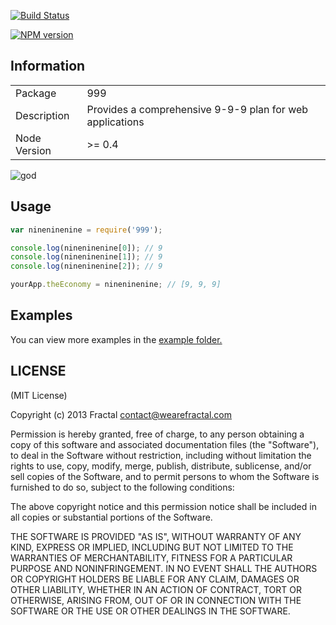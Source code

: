 [![Build Status](https://travis-ci.org/wearefractal/999.png?branch=master)](https://travis-ci.org/wearefractal/999)

[![NPM version](https://badge.fury.io/js/999.png)](http://badge.fury.io/js/999)

## Information

<table>
<tr> 
<td>Package</td><td>999</td>
</tr>
<tr>
<td>Description</td>
<td>Provides a comprehensive 9-9-9 plan for web applications</td>
</tr>
<tr>
<td>Node Version</td>
<td>>= 0.4</td>
</tr>
</table>

![god](http://i.imgur.com/IMTbyV5.gif)

## Usage

```javascript
var nineninenine = require('999');

console.log(nineninenine[0]); // 9
console.log(nineninenine[1]); // 9
console.log(nineninenine[2]); // 9

yourApp.theEconomy = nineninenine; // [9, 9, 9]
```

## Examples

You can view more examples in the [example folder.](https://github.com/wearefractal/999/tree/master/examples)

## LICENSE

(MIT License)

Copyright (c) 2013 Fractal <contact@wearefractal.com>

Permission is hereby granted, free of charge, to any person obtaining
a copy of this software and associated documentation files (the
"Software"), to deal in the Software without restriction, including
without limitation the rights to use, copy, modify, merge, publish,
distribute, sublicense, and/or sell copies of the Software, and to
permit persons to whom the Software is furnished to do so, subject to
the following conditions:

The above copyright notice and this permission notice shall be
included in all copies or substantial portions of the Software.

THE SOFTWARE IS PROVIDED "AS IS", WITHOUT WARRANTY OF ANY KIND,
EXPRESS OR IMPLIED, INCLUDING BUT NOT LIMITED TO THE WARRANTIES OF
MERCHANTABILITY, FITNESS FOR A PARTICULAR PURPOSE AND
NONINFRINGEMENT. IN NO EVENT SHALL THE AUTHORS OR COPYRIGHT HOLDERS BE
LIABLE FOR ANY CLAIM, DAMAGES OR OTHER LIABILITY, WHETHER IN AN ACTION
OF CONTRACT, TORT OR OTHERWISE, ARISING FROM, OUT OF OR IN CONNECTION
WITH THE SOFTWARE OR THE USE OR OTHER DEALINGS IN THE SOFTWARE.
